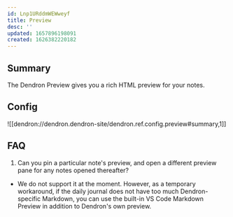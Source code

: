 ```yaml
---
id: Lnp1URddmWEWweyf
title: Preview
desc: ''
updated: 1657896198091
created: 1626382220182
---
```


## Summary

The Dendron Preview gives you a rich HTML preview for your notes. 

## Config

![[dendron://dendron.dendron-site/dendron.ref.config.preview#summary,1]]

## FAQ
1. Can you pin a particular note's preview, and open a different preview pane for any notes opened thereafter? 
- We do not support it at the moment. However, as a temporary workaround, if the daily journal does not have too much Dendron-specific Markdown, you can use the built-in VS Code Markdown Preview in addition to Dendron's own preview.
